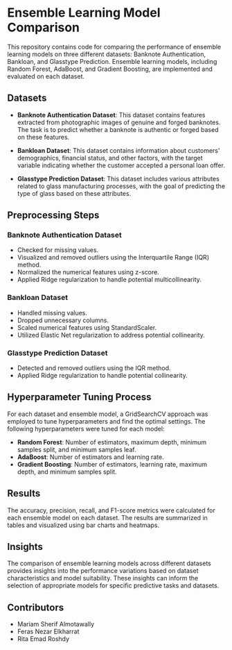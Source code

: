 # Ensemble Learning Model Comparison

This repository contains code for comparing the performance of ensemble learning models on three different datasets: Banknote Authentication, Bankloan, and Glasstype Prediction. Ensemble learning models, including Random Forest, AdaBoost, and Gradient Boosting, are implemented and evaluated on each dataset.

## Datasets

- **Banknote Authentication Dataset**: This dataset contains features extracted from photographic images of genuine and forged banknotes. The task is to predict whether a banknote is authentic or forged based on these features.

- **Bankloan Dataset**: This dataset contains information about customers' demographics, financial status, and other factors, with the target variable indicating whether the customer accepted a personal loan offer.

- **Glasstype Prediction Dataset**: This dataset includes various attributes related to glass manufacturing processes, with the goal of predicting the type of glass based on these attributes.

## Preprocessing Steps

### Banknote Authentication Dataset
- Checked for missing values.
- Visualized and removed outliers using the Interquartile Range (IQR) method.
- Normalized the numerical features using z-score.
- Applied Ridge regularization to handle potential multicollinearity.

### Bankloan Dataset
- Handled missing values.
- Dropped unnecessary columns.
- Scaled numerical features using StandardScaler.
- Utilized Elastic Net regularization to address potential collinearity.

### Glasstype Prediction Dataset
- Detected and removed outliers using the IQR method.
- Applied Ridge regularization to handle potential collinearity.

## Hyperparameter Tuning Process

For each dataset and ensemble model, a GridSearchCV approach was employed to tune hyperparameters and find the optimal settings. The following hyperparameters were tuned for each model:

- **Random Forest**: Number of estimators, maximum depth, minimum samples split, and minimum samples leaf.
- **AdaBoost**: Number of estimators and learning rate.
- **Gradient Boosting**: Number of estimators, learning rate, maximum depth, and minimum samples split.

## Results

The accuracy, precision, recall, and F1-score metrics were calculated for each ensemble model on each dataset. The results are summarized in tables and visualized using bar charts and heatmaps.

## Insights

The comparison of ensemble learning models across different datasets provides insights into the performance variations based on dataset characteristics and model suitability. These insights can inform the selection of appropriate models for specific predictive tasks and datasets.

## Contributors

- Mariam Sherif Almotawally
- Feras Nezar Elkharrat
- Rita Emad Roshdy


